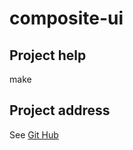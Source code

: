 # composite-ui

## Project help

make

## Project address

See [Git Hub](https://github.com/sect-sword/composite-ui)
